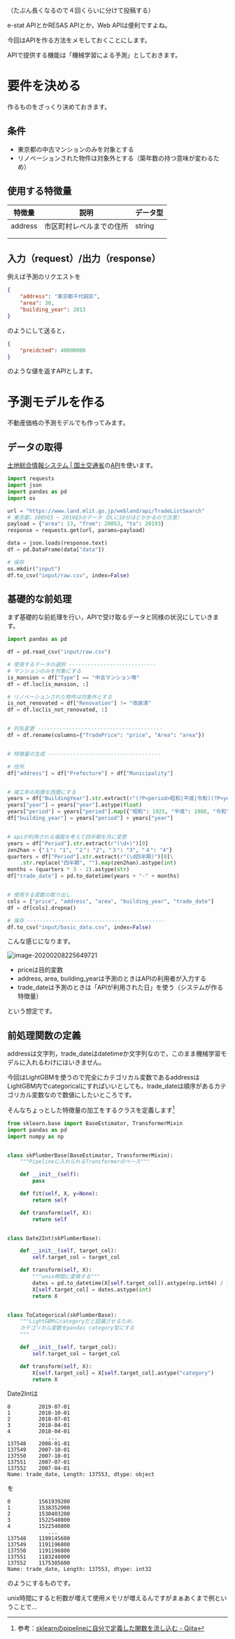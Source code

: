 （たぶん長くなるので４回くらいに分けて投稿する）



e-stat APIとかRESAS APIとか，Web APIは便利ですよね。

今回はAPIを作る方法をメモしておくことにします。

APIで提供する機能は「機械学習による予測」としておきます。



# 要件を決める

作るものをざっくり決めておきます。



## 条件

- 東京都の中古マンションのみを対象とする
- リノベーションされた物件は対象外とする（築年数の持つ意味が変わるため）



## 使用する特徴量

| 特徴量  | 説明                     | データ型 |
| ------- | ------------------------ | -------- |
| address | 市区町村レベルまでの住所 | string   |
|         |                          |          |
|         |                          |          |



## 入力（request）/出力（response）

例えば予測のリクエストを

```json
{
    "address": "東京都千代田区",
    "area": 30,
    "building_year": 2013
}
```

のようにして送ると，

```json
{
    "preidcted": 40000000
}
```

のような値を返すAPIとします。



# 予測モデルを作る

不動産価格の予測モデルでも作ってみます。



## データの取得

[土地総合情報システム | 国土交通省](https://www.land.mlit.go.jp/webland/)の[API](https://www.land.mlit.go.jp/webland/api.html)を使います。

```python
import requests
import json
import pandas as pd
import os

url = "https://www.land.mlit.go.jp/webland/api/TradeListSearch"
# 東京都，2005Q3 ~ 2019Q3のデータ（DLに10分ほどかかるので注意）
payload = {"area": 13, "from": 20053, "to": 20193}
response = requests.get(url, params=payload)

data = json.loads(response.text)
df = pd.DataFrame(data["data"])

# 保存
os.mkdir("input")
df.to_csv("input/raw.csv", index=False)
```



## 基礎的な前処理

まず基礎的な前処理を行い，APIで受け取るデータと同様の状況にしていきます。

```python
import pandas as pd

df = pd.read_csv("input/raw.csv")

# 使用するデータの選択 ----------------------------
# マンションのみを対象にする
is_mansion = df["Type"] == "中古マンション等"
df = df.loc[is_mansion, :]

# リノベーションされた物件は対象外とする
is_not_renovated = df["Renovation"] != "改装済"
df = df.loc[is_not_renovated, :]


# 列名変更 ----------------------------------------
df = df.rename(columns={"TradePrice": "price", "Area": "area"})


# 特徴量の生成 ------------------------------------

# 住所
df["address"] = df["Prefecture"] + df["Municipality"]


# 竣工年の和暦を西暦にする
years = df["BuildingYear"].str.extract(r"(?P<period>昭和|平成|令和)(?P<year>\d+)")
years["year"] = years["year"].astype(float)
years["period"] = years["period"].map({"昭和": 1925, "平成": 1988, "令和": 2019})
df["building_year"] = years["period"] + years["year"]


# apiが利用される場面を考えて四半期を月に変更
years = df["Period"].str.extract(r"(\d+)")[0]
zen2han = {"１": "1", "２": "2", "３": "3", "４": "4"}
quarters = df["Period"].str.extract(r"(\d四半期)")[0]\
    .str.replace("四半期", "").map(zen2han).astype(int)
months = (quarters * 3 - 2).astype(str)
df["trade_date"] = pd.to_datetime(years + "-" + months)


# 使用する変数の取り出し
cols = ["price", "address", "area", "building_year", "trade_date"]
df = df[cols].dropna()

# 保存 --------------------------------------------
df.to_csv("input/basic_data.csv", index=False)

```

こんな感じになります。

![image-20200208225649721](機械学習を利用したapiを作ってみる.assets/image-20200208225649721.png)

- priceは目的変数
- address, area, building_yearは予測のときはAPIの利用者が入力する
- trade_dateは予測のときは「APIが利用された日」を使う（システムが作る特徴量）

という想定です。



## 前処理関数の定義

addressは文字列，trade_dateはdatetimeか文字列なので，このまま機械学習モデルに入れるわけにはいきません。

今回はLightGBMを使うので完全にカテゴリカル変数であるaddressはLightGBM内でcategoricalにすればいいとしても，trade_dateは順序があるカテゴリカル変数なので数値にしたいところです。

そんなちょっとした特徴量の加工をするクラスを定義します[^1]

```python
from sklearn.base import BaseEstimator, TransformerMixin
import pandas as pd
import numpy as np


class skPlumberBase(BaseEstimator, TransformerMixin):
    """Pipelineに入れられるTransformerのベース"""

    def __init__(self):
        pass

    def fit(self, X, y=None):
        return self

    def transform(self, X):
        return self


class Date2Int(skPlumberBase):

    def __init__(self, target_col):
        self.target_col = target_col

    def transform(self, X):
        """unix時間に変換する"""
        dates = pd.to_datetime(X[self.target_col]).astype(np.int64) / 10**9
        X[self.target_col] = dates.astype(int)
        return X


class ToCategorical(skPlumberBase):
    """LightGBMにcategoryだと認識させるため，
    カテゴリカル変数をpandas category型にする
    """

    def __init__(self, target_col):
        self.target_col = target_col

    def transform(self, X):
        X[self.target_col] = X[self.target_col].astype("category")
        return X

```

Date2Intは

```
0         2019-07-01
1         2018-10-01
2         2018-07-01
3         2018-04-01
4         2018-04-01
             ...    
137548    2008-01-01
137549    2007-10-01
137550    2007-10-01
137551    2007-07-01
137552    2007-04-01
Name: trade_date, Length: 137553, dtype: object
```

を

```
0         1561939200
1         1538352000
2         1530403200
3         1522540800
4         1522540800
             ...    
137548    1199145600
137549    1191196800
137550    1191196800
137551    1183248000
137552    1175385600
Name: trade_date, Length: 137553, dtype: int32
```

のようにするものです。

unix時間にすると桁数が増えて使用メモリが増えるんですがまぁあくまで例ということで…











[^1]: 参考：[sklearnのpipelineに自分で定義した関数を流し込む - Qiita](https://qiita.com/kazetof/items/fcfabfc3d737a8ff8668)





































